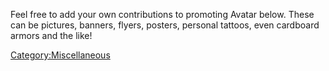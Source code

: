Feel free to add your own contributions to promoting Avatar below. These
can be pictures, banners, flyers, posters, personal tattoos, even
cardboard armors and the like!

[Category:Miscellaneous](Category:Miscellaneous "wikilink")

